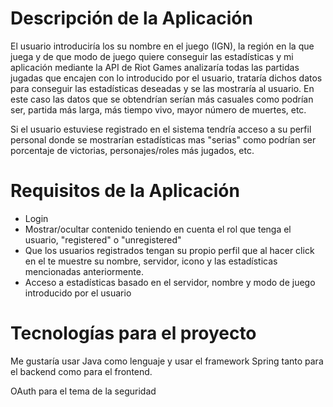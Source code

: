# Descripción de la Aplicación
El usuario introduciría los su nombre en el juego (IGN), la región en la que juega y de que modo de juego quiere conseguir las estadísticas y mi aplicación mediante la API de Riot Games analizaría todas las partidas jugadas que encajen con lo introducido por el usuario, trataría dichos datos para conseguir las estadísticas deseadas y se las mostraría al usuario. En este caso las datos que se obtendrían serían más casuales como podrían ser, partida más larga, más tiempo vivo, mayor número de muertes, etc.

Si el usuario estuviese registrado en el sistema tendría acceso a su perfil personal donde se mostrarían estadísticas mas "serias" como podrían ser porcentaje de victorias, personajes/roles más jugados, etc.
# Requisitos de la Aplicación

* Login
* Mostrar/ocultar contenido teniendo en cuenta el rol que tenga el usuario, "registered" o "unregistered"
* Que los usuarios registrados tengan su propio perfil que al hacer click en el te muestre su nombre, servidor, icono y las estadísticas mencionadas anteriormente.
* Acceso a estadísticas basado en el servidor, nombre y modo de juego introducido por el usuario

# Tecnologías para el proyecto
Me gustaría usar Java como lenguaje y usar el framework Spring tanto para el backend como para el frontend.

OAuth para el tema de la seguridad

